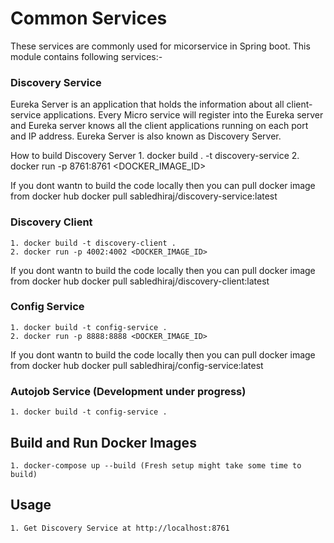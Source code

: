 # Common Services
These services are commonly used for micorservice in Spring boot. This module contains following services:- 

### Discovery Service 
Eureka Server is an application that holds the information about all client-service applications. Every Micro service will register into the Eureka server and Eureka server knows all the client applications running on each port and IP address. Eureka Server is also known as Discovery Server.

How to build Discovery Server
    1. docker build . -t discovery-service
    2. docker run -p 8761:8761 <DOCKER_IMAGE_ID>

If you dont wantn to build the code locally then you can pull docker image from docker hub 
docker pull sabledhiraj/discovery-service:latest

### Discovery Client
    1. docker build -t discovery-client .
    2. docker run -p 4002:4002 <DOCKER_IMAGE_ID>
    
If you dont wantn to build the code locally then you can pull docker image from docker hub 
docker pull sabledhiraj/discovery-client:latest
 
### Config Service
    1. docker build -t config-service .
    2. docker run -p 8888:8888 <DOCKER_IMAGE_ID>
    
If you dont wantn to build the code locally then you can pull docker image from docker hub 
docker pull sabledhiraj/config-service:latest
    
### Autojob Service (Development under progress)
    1. docker build -t config-service .
    
## Build and Run Docker Images
    1. docker-compose up --build (Fresh setup might take some time to build)
    
## Usage
    1. Get Discovery Service at http://localhost:8761
